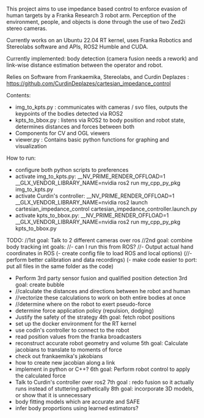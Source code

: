 This project aims to use impedance based control to enforce evasion of human targets by a Franka Research 3 robot arm.
Perception of the environment, people, and objects is done through the use of two Zed2i stereo cameras.

Currently works on an Ubuntu 22.04 RT kernel, uses Franka Robotics and Stereolabs software and APIs, ROS2 Humble and CUDA.

Currently implemented: body detection (camera fusion needs a rework) and link-wise distance estimation between the operator and robot.

Relies on Software from Frankaemika, Stereolabs, and Curdin Deplazes : https://github.com/CurdinDeplazes/cartesian_impedance_control

Contents:
- img_to_kpts.py  : communicates with cameras / svo files, outputs the keypoints of the bodies detected via ROS2
- kpts_to_bbox.py : listens via ROS2 to body position and robot state, determines distances and forces between both
- Components for CV and OGL viewers
- viewer.py       : Contains basic python functions for graphing and visualization

How to run:

- configure both python scripts to preferences
- activate img_to_kpts.py: __NV_PRIME_RENDER_OFFLOAD=1 __GLX_VENDOR_LIBRARY_NAME=nvidia ros2 run my_cpp_py_pkg img_to_kpts.py
- activate Curdin's controller:
__NV_PRIME_RENDER_OFFLOAD=1 __GLX_VENDOR_LIBRARY_NAME=nvidia ros2 launch cartesian_impedance_control cartesian_impedance_controller.launch.py
- activate kpts_to_bbox.py: __NV_PRIME_RENDER_OFFLOAD=1 __GLX_VENDOR_LIBRARY_NAME=nvidia ros2 run my_cpp_py_pkg kpts_to_bbox.py

TODO:
//1st goal: Talk to 2 different cameras over ros
//2nd goal: combine body tracking
  int goals:
  //- can I run this from ROS?
  //- Output actual hand coordinates in ROS
  (- create config file to load ROS and local options)
  (//- perform better calibration and data recordings)
  (- make code easier to port: put all files in the same folder as the code)
  - Perform 3rd party sensor fusion and qualified position detection
3rd goal: create bubble
  - //calculate the distances and directions between he robot and human
  - //vectorize these calculations to work on both entire bodies at once
  - //determine where on the robot to exert pseudo-force
  - determine force application policy (repulsion, dodging)
  - Justify the safety of the strategy
4th goal: fetch robot positions
  - set up the docker environment for the RT kernel
  - use codin's controller to connect to the robot
  - read position values from the franka broadcasters
  - reconstruct accurate robot geometry and volume
5th goal: Calculate jacobians to translate to moments of force
  - check out frankaemika's jakobians
  - how to create new jacobian along a link
  - implement in python or C++?
6th goal: Perform robot control to apply the calculated force
  - Talk to Curdin's controller over ros2
7th goal : redo fusion so it actually runs instead of stuttering pathetically
8th goal: incorporate 3D models, or show that it is unnecessary
  - body fitting models which are accurate and SAFE
  - infer body proportions using learned estimators?

